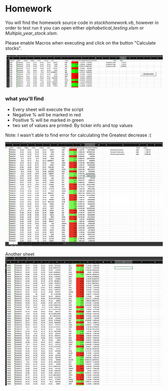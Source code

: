 # Homework

You will find  the homework source code in *stockhomework.vb*, however in order to test run it you can open either *alphabetical_testing.xlsm* or *Multiple_year_stock.xlsm*.

Please enable Macros when executing and click on the button "Calculate stocks".

![main sheet](./images/3.png)

### what you'll find

* Every sheet will execute the script
* Negative % will be marked in red
* Positive % will be marked in green
* two set of values are printed: By ticker info and top values

Note: I wasn't able to find error for calculating the Greatest decrease :(

![main sheet](./images/1.png)

Another sheet
![main sheet](./images/2.png)